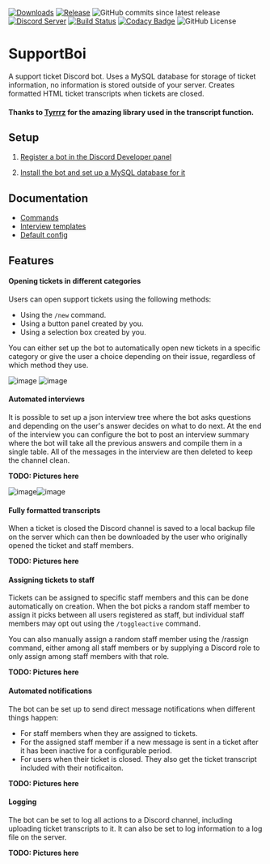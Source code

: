 [![Downloads](https://img.shields.io/github/downloads/KarlOfDuty/SupportBoi/total.svg)](https://github.com/KarlOfDuty/SupportBoi/releases) [![Release](https://img.shields.io/github/release/KarlofDuty/SupportBoi.svg)](https://github.com/KarlOfDuty/SupportBoi/releases) ![GitHub commits since latest release](https://img.shields.io/github/commits-since/karlofduty/supportboi/latest) [![Discord Server](https://img.shields.io/discord/430468637183442945.svg?label=discord)](https://discord.gg/C5qMvkj) [![Build Status](https://jenkins.karlofduty.com/job/DiscordBots/job/SupportBoi/job/main/badge/icon)](https://jenkins.karlofduty.com/blue/organizations/jenkins/DiscordBots%2FSupportBoi/activity) [![Codacy Badge](https://app.codacy.com/project/badge/Grade/756c69228dba49d78556fc464275e141)](https://app.codacy.com/gh/KarlOfDuty/SupportBoi/dashboard) ![GitHub License](https://img.shields.io/github/license/karlofduty/supportboi)
# SupportBoi

A support ticket Discord bot. Uses a MySQL database for storage of ticket information, no information is stored outside of your server. Creates formatted HTML ticket transcripts when tickets are closed.

#### Thanks to [Tyrrrz](https://github.com/Tyrrrz/DiscordChatExporter) for the amazing library used in the transcript function.

## Setup

1. [Register a bot in the Discord Developer panel](docs/RegisterBotApplication.md)

2. [Install the bot and set up a MySQL database for it](docs/Installation.md)

## Documentation

- [Commands](./docs/Commands.md)
- [Interview templates](./docs/InterviewTemplates.md)
- [Default config](./default_config.yml)

## Features

#### Opening tickets in different categories

Users can open support tickets using the following methods:
- Using the `/new` command.
- Using a button panel created by you.
- Using a selection box created by you.

You can either set up the bot to automatically open new tickets in a specific category or give the user a choice depending on their issue, regardless of which method they use.

![image](https://github.com/user-attachments/assets/318067b6-37ac-433f-885a-975aa2fd4e7c) ![image](https://github.com/user-attachments/assets/1f27ecf7-91cc-4f28-ae9d-c26b7fec4241)


#### Automated interviews

It is possible to set up a json interview tree where the bot asks questions and depending on the user's answer decides on what to do next. At the end of the interview you can configure the bot to post an interview summary where the bot will take all the previous answers and compile them in a single table. All of the messages in the interview are then deleted to keep the channel clean.

**TODO: Pictures here**

![image](https://github.com/user-attachments/assets/e0f872be-bbec-436c-9e04-f28e9e6013aa)![image](https://github.com/user-attachments/assets/f71d02eb-dbf0-4596-9058-b72731800c94)



#### Fully formatted transcripts

When a ticket is closed the Discord channel is saved to a local backup file on the server which can then be downloaded by the user who originally opened the ticket and staff members.

**TODO: Pictures here**

#### Assigning tickets to staff

Tickets can be assigned to specific staff members and this can be done automatically on creation. When the bot picks a random staff member to assign it picks between all users registered as staff, but individual staff members may opt out using the `/toggleactive` command.

You can also manually assign a random staff member using the /rassign command, either among all staff members or by supplying a Discord role to only assign among staff members with that role.

**TODO: Pictures here**

#### Automated notifications

The bot can be set up to send direct message notifications when different things happen:
- For staff members when they are assigned to tickets.
- For the assigned staff member if a new message is sent in a ticket after it has been inactive for a configurable period.
- For users when their ticket is closed. They also get the ticket transcript included with their notificaiton.

**TODO: Pictures here**

#### Logging

The bot can be set to log all actions to a Discord channel, including uploading ticket transcripts to it. It can also be set to log information to a log file on the server.

**TODO: Pictures here**
